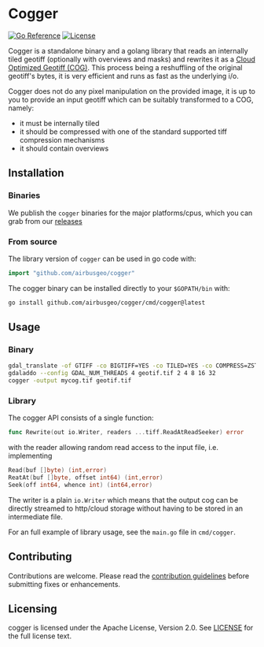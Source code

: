 # Cogger
[![Go Reference](https://pkg.go.dev/badge/github.com/airbusgeo/cogger.svg)](https://pkg.go.dev/github.com/airbusgeo/cogger)
[![License](https://img.shields.io/github/license/airbusgeo/cogger.svg)](https://github.com/airbusgeo/cogger/blob/main/LICENSE)

Cogger is a standalone binary and a golang library that reads an internally tiled geotiff (optionally with overviews and masks)
and rewrites it as a [Cloud Optimized Geotiff (COG)](https://www.cogeo.org). This process being a reshuffling of the original
geotiff's bytes, it is very efficient and runs as fast as the underlying i/o.

Cogger does not do any pixel manipulation on the provided image, it is up to you to provide an input geotiff which can be suitably
transformed to a COG, namely:

* it must be internally tiled
* it should be compressed with one of the standard supported tiff compression mechanisms
* it should contain overviews

## Installation

### Binaries

We publish the `cogger` binaries for the major platforms/cpus, which you can grab from our [releases](https://github.com/airbusgeo/cogger/releases)

### From source

The library version of `cogger` can be used in go code with:
```go
import "github.com/airbusgeo/cogger"
```

The cogger binary can be installed directly to your `$GOPATH/bin` with:
```bash
go install github.com/airbusgeo/cogger/cmd/cogger@latest
```

## Usage

### Binary

```bash
gdal_translate -of GTIFF -co BIGTIFF=YES -co TILED=YES -co COMPRESS=ZSTD -co NUM_THREADS=4 input.file geotif.tif
gdaladdo --config GDAL_NUM_THREADS 4 geotif.tif 2 4 8 16 32
cogger -output mycog.tif geotif.tif
```

### Library

The cogger API consists of a single function:
```go
func Rewrite(out io.Writer, readers ...tiff.ReadAtReadSeeker) error
```

with the reader allowing random read access to the input file, i.e. implementing
```go
Read(buf []byte) (int,error)
ReatAt(buf []byte, offset int64) (int,error)
Seek(off int64, whence int) (int64,error)
```

The writer is a plain `io.Writer` which means that the output cog can be directly
streamed to http/cloud storage without having to be stored in an intermediate file.

For an full example of library usage, see the `main.go` file in `cmd/cogger`.

## Contributing

Contributions are welcome. Please read the [contribution guidelines](CONTRIBUTING.md)
before submitting fixes or enhancements.

## Licensing
cogger is licensed under the Apache License, Version 2.0. See
[LICENSE](https://github.com/airbusgeo/cogger/blob/main/LICENSE) for the full
license text.


